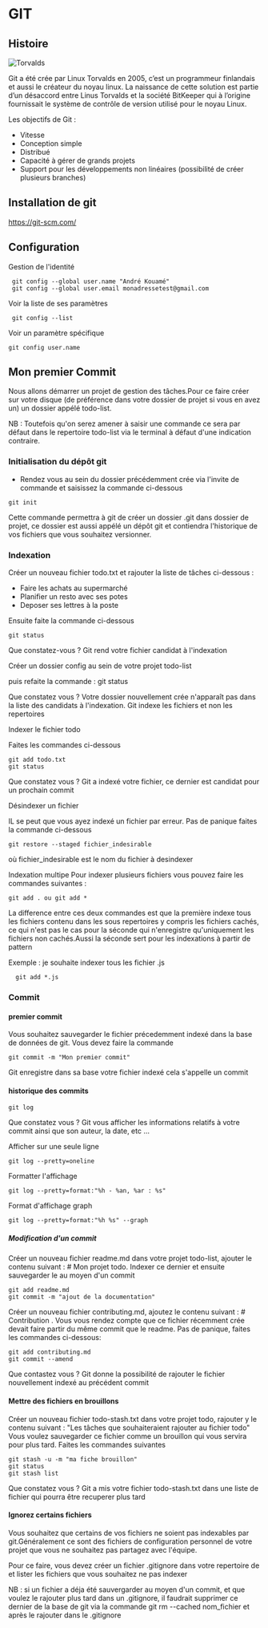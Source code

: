 # GIT

## Histoire
![Torvalds](/git-course/images/torvalds.png "Le titre de mon image")

Git a été crée par Linux Torvalds en 2005, c’est un programmeur finlandais et aussi le créateur du noyau linux.
La naissance de cette solution est partie d’un désaccord entre Linus Torvalds et la société BitKeeper qui à l’origine fournissait le système de contrôle de version utilisé pour le noyau Linux.

Les objectifs de Git :
* Vitesse
* Conception simple
* Distribué
* Capacité à gérer de grands projets
* Support pour les développements non linéaires (possibilité de créer plusieurs branches)


## Installation de git
https://git-scm.com/

## Configuration
Gestion de l'identité
```
 git config --global user.name "André Kouamé"
 git config --global user.email monadressetest@gmail.com
```
Voir la liste de ses paramètres
```
 git config --list
```
Voir un paramètre spécifique
```
git config user.name
```


## Mon premier Commit

Nous allons démarrer un projet de gestion des tâches.Pour ce faire créer sur votre disque (de préférence dans votre dossier de projet si vous en avez un) un dossier appélé todo-list.

NB :  Toutefois qu'on serez amener à saisir une commande ce sera par défaut dans le repertoire
todo-list via le terminal à défaut d'une indication contraire.

### Initialisation du dépôt git

* Rendez vous au sein du dossier précédemment crée via l'invite de commande et saisissez la commande ci-dessous 
```
git init
```
Cette commande permettra à git de créer un dossier .git dans dossier de projet, ce dossier est aussi appélé un dépôt git et contiendra l'historique de vos fichiers que vous souhaitez versionner.


### Indexation

Créer un nouveau fichier todo.txt et rajouter la liste de tâches ci-dessous :

* Faire les achats au supermarché
* Planifier un resto avec ses potes
* Deposer ses lettres à la poste

Ensuite faite la commande ci-dessous
```
git status
```
Que constatez-vous ?
Git rend votre fichier candidat à l'indexation

Créer un dossier config au sein de votre projet todo-list
 
puis refaite la commande : git status

Que constatez vous ?
Votre dossier nouvellement crée n'apparaît pas dans la liste des candidats à l'indexation. Git indexe les fichiers et non les repertoires

Indexer le fichier todo

Faites les commandes ci-dessous
```
git add todo.txt
git status 
```
Que constatez vous ? 
Git a indexé votre fichier, ce dernier est candidat pour un prochain commit

Désindexer un fichier

IL se peut que vous ayez indexé un fichier par erreur. Pas de panique faites la commande ci-dessous

```
git restore --staged fichier_indesirable
```
où fichier_indesirable est le nom du fichier à desindexer

Indexation multipe
Pour indexer plusieurs fichiers vous pouvez faire les commandes suivantes :
```
git add . ou git add *
```
La difference entre ces deux commandes est que la première indexe tous les fichiers contenu dans les sous repertoires y compris les fichiers cachés, ce qui n'est pas le cas pour la séconde qui n'enregistre qu'uniquement les fichiers non cachés.Aussi la séconde sert pour les indexations à partir de pattern

Exemple : je souhaite indexer tous les fichier .js
```
  git add *.js
```

### Commit

#### premier commit
Vous souhaitez sauvegarder le fichier précedemment indexé dans la base de données de git.
Vous devez faire la commande
```
git commit -m "Mon premier commit"
```
Git enregistre dans sa base votre fichier indexé cela s'appelle un commit

#### historique des commits
```
git log
```
Que constatez vous ?
Git vous afficher les informations relatifs à votre commit ainsi que son auteur, la date, etc ...

Afficher sur une seule ligne
```
git log --pretty=oneline
```

Formatter l'affichage 
```
git log --pretty=format:"%h - %an, %ar : %s"
```


Format d'affichage graph
```
git log --pretty=format:"%h %s" --graph
```

##### Modification d'un commit

Créer un nouveau fichier readme.md dans votre projet todo-list, ajouter le contenu suivant : # Mon projet todo. Indexer ce dernier et ensuite sauvegarder le au moyen d'un commit
```
git add readme.md
git commit -m "ajout de la documentation"
```

Créer un nouveau fichier contributing.md, ajoutez le contenu suivant : # Contribution .
Vous vous rendez compte que ce fichier récemment crée devait faire partir du même commit que le readme.
Pas de panique, faites les commandes ci-dessous:
```
git add contributing.md
git commit --amend
```
Que contastez vous ? Git donne la possibilité de rajouter le fichier nouvellement indexé au précédent commit

#### Mettre des fichiers en brouillons
Créer un nouveau fichier todo-stash.txt dans votre projet todo, rajouter y le contenu suivant : 
"Les tâches que souhaiteraient rajouter au fichier todo"
Vous voulez sauvegarder ce fichier comme un brouillon qui vous servira pour plus tard.
Faites les commandes suivantes
```
git stash -u -m "ma fiche brouillon"
git status
git stash list
```
Que constatez vous ?
Git a mis votre fichier todo-stash.txt dans une liste de fichier qui pourra être recuperer plus tard

#### Ignorez certains fichiers
Vous souhaitez que certains de vos fichiers ne soient pas indexables par git.Généralement ce sont des fichiers de configuration personnel de votre projet que vous ne souhaitez pas partagez avec l'équipe.

Pour ce faire, vous devez créer un fichier .gitignore dans votre repertoire de et lister les fichiers que vous souhaitez ne pas indexer

NB : si un fichier a déja été sauvergarder au moyen d'un commit, et que voulez le rajouter plus tard dans un .gitignore, il faudrait supprimer ce dernier de la base de git via la commande
git rm --cached nom_fichier et après le rajouter dans le .gitignore